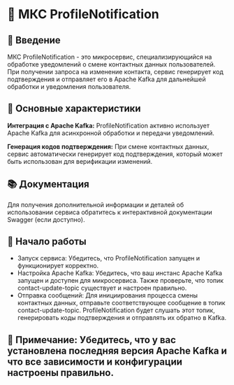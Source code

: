 # 🚀 МКС ProfileNotification
## 📌 Введение
МКС ProfileNotification - это микросервис, специализирующийся на обработке уведомлений о смене контактных данных пользователей. При получении запроса на изменение контакта, сервис генерирует код подтверждения и отправляет его в Apache Kafka для дальнейшей обработки и уведомления пользователя.

## 🌟 Основные характеристики

**Интеграция с Apache Kafka:** ProfileNotification активно использует Apache Kafka для асинхронной обработки и передачи уведомлений.

**Генерация кодов подтверждения:** При смене контактных данных, сервис автоматически генерирует код подтверждения, который может быть использован для верификации изменений.

## 📚 Документация
Для получения дополнительной информации и деталей об использовании сервиса обратитесь к интерактивной документации Swagger (если доступно).

## 🚀 Начало работы
* Запуск сервиса: Убедитесь, что ProfileNotification запущен и функционирует корректно.
* Настройка Apache Kafka: Убедитесь, что ваш инстанс Apache Kafka запущен и доступен для микросервиса. Также проверьте, что топик contact-update-topic существует и настроен правильно.
* Отправка сообщений: Для инициирования процесса смены контактных данных, отправьте соответствующее сообщение в топик contact-update-topic. ProfileNotification будет слушать этот топик, генерировать коды подтверждения и отправлять их обратно в Kafka.

## 📝 Примечание: Убедитесь, что у вас установлена последняя версия Apache Kafka и что все зависимости и конфигурации настроены правильно.